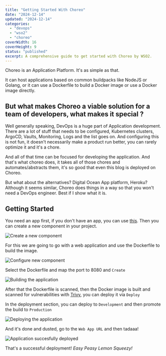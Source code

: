 ```yaml
---
title: "Getting Started With Choreo"
date: "2024-12-14"
updated: "2024-12-14"
categories:
  - "devops"
  - "wso2"
  - "choreo"
coverWidth: 16
coverHeight: 9
status: "published"
excerpt: A comprehensive guide to get started with Choreo by WSO2.
---
```


Choreo is an Application Platform. It's as simple as that. 

It can host applications based on common buildpacks like NodeJS or Golang, or it can use a Dockerfile to build a Docker image or use a Docker image directly.

## But what makes Choreo a viable solution for a team of developers, what makes it special ?

Well generally speaking, DevOps is a huge part of Application development. There are a lot of stuff that needs to be configured, Kubernetes clusters, ArgoCD, Vaults, Monitoring, Logs and the list goes on. And configuring this is not fun, it doesn't necessarily make a product run better, you can rarely optimize it and it's a chore. 

And all of that time can be focused for developing the application. And that's what choreo does, it takes all of those chores and automates/abstracts them, it's so good that even this blog is deployed on Choreo.

But what about the alternatives? Digital Ocean App platform, Heroku? Although it seems similar, Choreo does things in a way so that you won't need a DevOps engineer. Best if I show what it is.

## Getting Started

You need an app first, if you don't have an app, you can use [this](https://github.com/sathirak/deploy). Then you can create a new component in your project. 

![Create a new component](/images/blog/choreo-create-a-component.png)

For this we are going to go with a web application and use the Dockerfile to build the image.

![Configure new component](/images/blog/choreo-configure-component.png)

Select the Dockerfile and map the port to 8080 and `Create`

![Building the application](/images/blog/choreo-build.png)

After that the Dockerfile is scanned, then the Docker image is built and scanned for vulnerabilities with [Trivy](https://github.com/aquasecurity/trivy), you can deploy it via `Deploy`

In the deployment section, you can deploy to `Development` and then promote the build to `Production`

![Deploying the application](/images/blog/choreo-deploy.png)

And it's done and dusted, go to the `Web App URL` and then tadaaa!

![Application succesfully deployed](/images/blog/choreo-complete.png)

That's a successful deployment! *Easy Peasy Lemon Squeezy!*